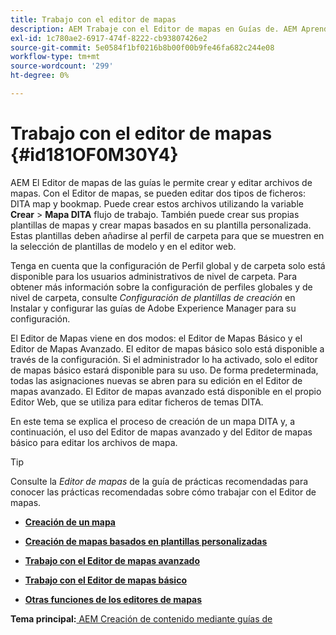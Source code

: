 ```yaml
---
title: Trabajo con el editor de mapas
description: AEM Trabaje con el Editor de mapas en Guías de. AEM Aprenda a crear y editar un archivo de mapa en el editor de mapas de.
exl-id: 1c780ae2-6917-474f-8222-cb93807426e2
source-git-commit: 5e0584f1bf0216b8b00f00b9fe46fa682c244e08
workflow-type: tm+mt
source-wordcount: '299'
ht-degree: 0%

---
```


# Trabajo con el editor de mapas {#id181OF0M30Y4}

AEM El Editor de mapas de las guías le permite crear y editar archivos de mapas. Con el Editor de mapas, se pueden editar dos tipos de ficheros: DITA map y bookmap. Puede crear estos archivos utilizando la variable **Crear** \> **Mapa DITA** flujo de trabajo. También puede crear sus propias plantillas de mapas y crear mapas basados en su plantilla personalizada. Estas plantillas deben añadirse al perfil de carpeta para que se muestren en la selección de plantillas de modelo y en el editor web.

Tenga en cuenta que la configuración de Perfil global y de carpeta solo está disponible para los usuarios administrativos de nivel de carpeta. Para obtener más información sobre la configuración de perfiles globales y de nivel de carpeta, consulte *Configuración de plantillas de creación* en Instalar y configurar las guías de Adobe Experience Manager para su configuración.

El Editor de Mapas viene en dos modos: el Editor de Mapas Básico y el Editor de Mapas Avanzado. El editor de mapas básico solo está disponible a través de la configuración. Si el administrador lo ha activado, solo el editor de mapas básico estará disponible para su uso. De forma predeterminada, todas las asignaciones nuevas se abren para su edición en el Editor de mapas avanzado. El Editor de mapas avanzado está disponible en el propio Editor Web, que se utiliza para editar ficheros de temas DITA.

En este tema se explica el proceso de creación de un mapa DITA y, a continuación, el uso del Editor de mapas avanzado y del Editor de mapas básico para editar los archivos de mapa.

>[!TIP]
>
> Consulte la *Editor de mapas* de la guía de prácticas recomendadas para conocer las prácticas recomendadas sobre cómo trabajar con el Editor de mapas.

- **[Creación de un mapa](map-editor-create-map.md)**

- **[Creación de mapas basados en plantillas personalizadas](create-maps-customized-templates.md)**

- **[Trabajo con el Editor de mapas avanzado](map-editor-advanced-map-editor.md)**

- **[Trabajo con el Editor de mapas básico](map-editor-basic-map-editor.md)**

- **[Otras funciones de los editores de mapas](map-editor-other-features.md)**


**Tema principal:**[ AEM Creación de contenido mediante guías de](authoring-content-xml-doc.md)
